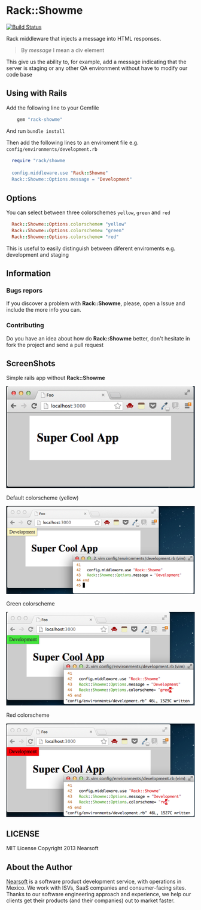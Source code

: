 # Rack::Showme

[![Build Status](https://travis-ci.org/Nearsoft/rack-showme.png?branch=master)](https://travis-ci.org/Nearsoft/rack-showme)

Rack middleware that injects a message into HTML responses.

> By _message_ I mean a div element

This give us the ability to, for example, add a message indicating that the server is staging or any other QA environment without have to modify our code base

## Using with Rails

Add the following line to your Gemfile

```ruby
	gem "rack-showme"
```

And run `bundle install`

Then add the following lines to an enviroment file e.g. `config/environments/development.rb`

```ruby
  require "rack/showme

  config.middleware.use "Rack::Showme"
  Rack::Showme::Options.message = "Development"
```

## Options

You can select between three colorschemes `yellow`, `green` and `red`

```ruby
  Rack::Showme::Options.colorscheme= "yellow"
  Rack::Showme::Options.colorscheme= "green"
  Rack::Showme::Options.colorscheme= "red"
```

This is useful to easily distinguish between diferent enviroments e.g. development and staging

## Information

### Bugs repors

If you discover a problem with **Rack::Showme**, please, open a Issue and include the more info you can.

### Contributing

Do you have an idea about how do **Rack::Showme** better, don't hesitate in fork the project and send a pull request

## ScreenShots

Simple rails app without **Rack::Showme**

![Screenshot](doc/images/normal.png)

Default colorscheme (yellow)

![Screenshot](doc/images/default.png)

Green colorscheme

![Screenshot](doc/images/green.png)

Red colorscheme

![Screenshot](doc/images/red.png)

## LICENSE

MIT License Copyright 2013 Nearsoft

## About the Author

[Nearsoft](http://www.nearsoft.com/the-nearsoft-quick-intro.html) is a software product development service, with operations in Mexico. We work with ISVs, SaaS companies and consumer-facing sites. Thanks to our software engineering approach and experience, we help our clients get their products (and their companies) out to market faster. 

